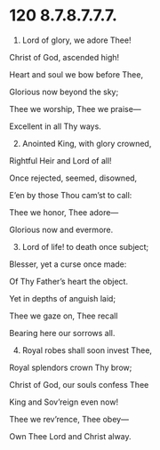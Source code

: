 # 120 8.7.8.7.7.7.

1.  Lord of glory, we adore Thee!

Christ of God, ascended high!

Heart and soul we bow before Thee,

Glorious now beyond the sky;

Thee we worship, Thee we praise—

Excellent in all Thy ways.

2.  Anointed King, with glory crowned,

Rightful Heir and Lord of all!

Once rejected, seemed, disowned,

E’en by those Thou cam’st to call:

Thee we honor, Thee adore—

Glorious now and evermore.

3.  Lord of life! to death once subject;

Blesser, yet a curse once made:

Of Thy Father’s heart the object.

Yet in depths of anguish laid;

Thee we gaze on, Thee recall

Bearing here our sorrows all.

4.  Royal robes shall soon invest Thee,

Royal splendors crown Thy brow;

Christ of God, our souls confess Thee

King and Sov’reign even now!

Thee we rev’rence, Thee obey—

Own Thee Lord and Christ alway.

